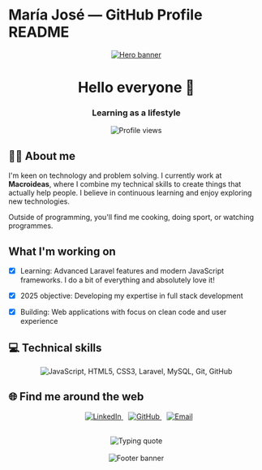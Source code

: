 # María José — GitHub Profile README

<div align="center">
  <a href="https://github.com/mariajoserodriguezramos" target="_blank" rel="noopener">
    <img src="https://capsule-render.vercel.app/api?type=waving&color=0:FDE2E4,100:CDEAF7&height=220&section=header&text=Mar%C3%ADa%20Jos%C3%A9&fontSize=44&fontAlign=50&fontAlignY=35&fontColor=2d2a32&desc=Developer%20%C2%B7%20Helpdesk&descAlign=50&descAlignY=65" alt="Hero banner" />
  </a>
</div>

<h1 align="center">Hello everyone 👋</h1>
<h3 align="center">Learning as a lifestyle</h3>

<p align="center">
  <img src="https://komarev.com/ghpvc/?username=mariajoserodriguezramos&label=Profile%20views&color=0e75b6&style=flat" alt="Profile views" />
</p>

## 👩‍💻 About me

I'm keen on technology and problem solving. I currently work at **Macroideas**, where I combine my technical skills to create things that actually help people. I believe in continuous learning and enjoy exploring new technologies.

Outside of programming, you'll find me cooking, doing sport, or watching programmes.

## What I'm working on

- [x] Learning: Advanced Laravel features and modern JavaScript frameworks. I do a bit of everything and absolutely love it! 
- [x] 2025 objective: Developing my expertise in full stack development
- [x] Building: Web applications with focus on clean code and user experience  



## 💻 Technical skills

<p align="center">
  <picture>
    <source media="(prefers-color-scheme: dark)" srcset="https://skillicons.dev/icons?i=js,html,css,laravel,mysql,git,github" />
    <img src="https://skillicons.dev/icons?i=js,html,css,laravel,mysql,git,github" alt="JavaScript, HTML5, CSS3, Laravel, MySQL, Git, GitHub" />
  </picture>
</p>

## 🌐 Find me around the web

<p align="center">
  <div align="center" class="icons-social" style="margin-left: 10px;">
    <a style="margin-left: 10px;" target="_blank" rel="noopener" href="https://www.linkedin.com/in/maría-josé-rodriguezramos">
      <img alt="LinkedIn" src="https://img.icons8.com/doodle/40/000000/linkedin--v2.png" />
    </a>
    <a style="margin-left: 10px;" target="_blank" rel="noopener" href="https://github.com/mariajoserodriguezramos">
      <img alt="GitHub" src="https://img.icons8.com/doodle/40/000000/github--v1.png" />
    </a>
    <a href="mailto:mariajoserodriguezramos@outlook.com" target="_blank" rel="noopener">
      <img alt="Email" src="https://img.icons8.com/doodle/40/new-post.png" style="margin: 0 10px;" />
    </a>
  </div>
</p>

<br>

<div align="center">
  <img src="https://readme-typing-svg.herokuapp.com?font=Fira+Code&size=16&duration=4000&pause=1000&color=2D2A32&center=true&vCenter=true&width=435&lines=%E2%9A%A1+It+is+our+choices+that+show+what+we+truly+are%2C;far+more+than+our+abilities.;-+Albus+Dumbledore" alt="Typing quote" />
</div>

<br>

<div align="center">
  <img src="https://capsule-render.vercel.app/api?type=waving&color=0:CDEAF7,100:FDE2E4&height=120&section=footer" alt="Footer banner" />
</div>
